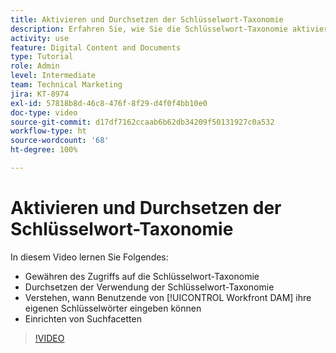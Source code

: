 ```yaml
---
title: Aktivieren und Durchsetzen der Schlüsselwort-Taxonomie
description: Erfahren Sie, wie Sie die Schlüsselwort-Taxonomie aktivieren und durchsetzen, wann Benutzende ihre eigenen Schlüsselwörter eingeben können, und wie Sie Suchfacetten in [!UICONTROL Workfront DAM] einrichten.
activity: use
feature: Digital Content and Documents
type: Tutorial
role: Admin
level: Intermediate
team: Technical Marketing
jira: KT-8974
exl-id: 57818b8d-46c8-476f-8f29-d4f0f4bb10e0
doc-type: video
source-git-commit: d17df7162ccaab6b62db34209f50131927c0a532
workflow-type: ht
source-wordcount: '68'
ht-degree: 100%

---
```


# Aktivieren und Durchsetzen der Schlüsselwort-Taxonomie

In diesem Video lernen Sie Folgendes:

* Gewähren des Zugriffs auf die Schlüsselwort-Taxonomie
* Durchsetzen der Verwendung der Schlüsselwort-Taxonomie
* Verstehen, wann Benutzende von [!UICONTROL Workfront DAM] ihre eigenen Schlüsselwörter eingeben können
* Einrichten von Suchfacetten

>[!VIDEO](https://video.tv.adobe.com/v/335237/?quality=12&learn=on&enablevpops)
